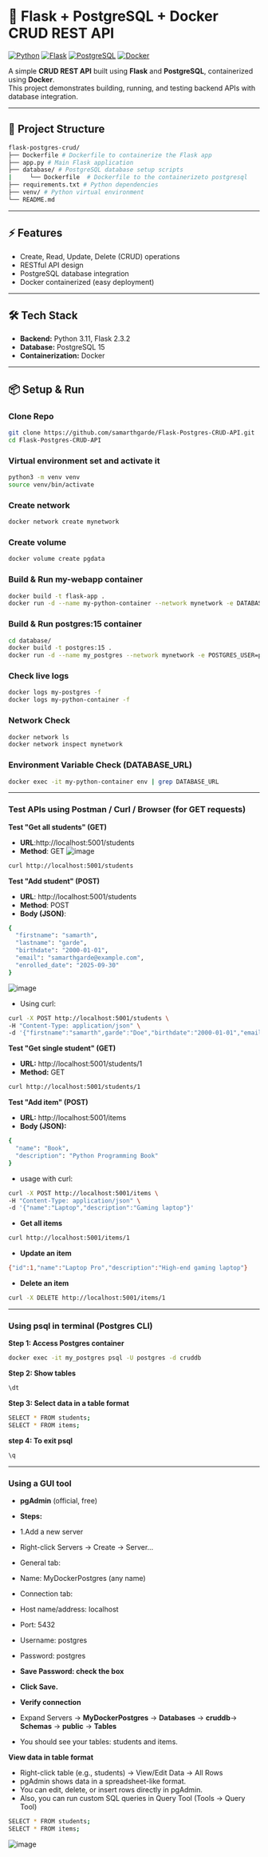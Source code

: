 # 🚀 Flask + PostgreSQL + Docker CRUD REST API
[![Python](https://img.shields.io/badge/Python-3.11-blue?logo=python&logoColor=white)](https://www.python.org/)
[![Flask](https://img.shields.io/badge/Flask-2.3.2-orange?logo=flask&logoColor=white)](https://flask.palletsprojects.com/)
[![PostgreSQL](https://img.shields.io/badge/PostgreSQL-15-blue?logo=postgresql&logoColor=white)](https://www.postgresql.org/)
[![Docker](https://img.shields.io/badge/Docker-24.0.5-blue?logo=docker&logoColor=white)](https://www.docker.com/)

A simple **CRUD REST API** built using **Flask** and **PostgreSQL**, containerized using **Docker**.  
This project demonstrates building, running, and testing backend APIs with database integration.

---

## 📂 Project Structure
```bash
flask-postgres-crud/
├── Dockerfile # Dockerfile to containerize the Flask app
├── app.py # Main Flask application
├── database/ # PostgreSQL database setup scripts
|     └── Dockerfile  # Dockerfile to the containerizeto postgresql
├── requirements.txt # Python dependencies
├── venv/ # Python virtual environment
└── README.md
```
---

## ⚡ Features
- Create, Read, Update, Delete (CRUD) operations  
- RESTful API design  
- PostgreSQL database integration  
- Docker containerized (easy deployment)  

---

## 🛠 Tech Stack
- **Backend:** Python 3.11, Flask 2.3.2  
- **Database:** PostgreSQL 15  
- **Containerization:** Docker  

---

## 📦 Setup & Run

### Clone Repo
```bash
git clone https://github.com/samarthgarde/Flask-Postgres-CRUD-API.git
cd Flask-Postgres-CRUD-API
```
### Virtual environment set and activate it
```bash
python3 -m venv venv
source venv/bin/activate
```
### Create network
```bash
docker network create mynetwork
```
### Create volume
```bash
docker volume create pgdata
```
### Build & Run my-webapp container
```bash
docker build -t flask-app .
docker run -d --name my-python-container --network mynetwork -e DATABASE_URL=postgresql://postgres:postgres@my_postgres:5432/cruddb -p 5000:5000 flask-app
```
### Build & Run postgres:15 container
```bash
cd database/
docker build -t postgres:15 .
docker run -d --name my_postgres --network mynetwork -e POSTGRES_USER=postgres -e POSTGRES_PASSWORD=password -e POSTGRES_DB=cruddb -v pgdata:/var/lib/postgresql/data -p 5432:5432 postgres:15
```
### Check live logs
```bash
docker logs my-postgres -f
docker logs my-python-container -f
```
### Network Check
```bash
docker network ls
docker network inspect mynetwork
```
### Environment Variable Check (DATABASE_URL)
```bash
docker exec -it my-python-container env | grep DATABASE_URL
```
---

### Test APIs using Postman / Curl / Browser (for GET requests)

**Test "Get all students" (GET)**
- **URL**:http://localhost:5001/students
- **Method**: GET
![image](Screenshot1.png)

```bash
curl http://localhost:5001/students
```

**Test "Add student" (POST)**
- **URL**: http://localhost:5001/students
- **Method**: POST
- **Body (JSON)**:
```bash
{
  "firstname": "samarth",
  "lastname": "garde",
  "birthdate": "2000-01-01",
  "email": "samarthgarde@example.com",
  "enrolled_date": "2025-09-30"
}
```
![image](Screenshot2.png)

- Using curl:
```bash
curl -X POST http://localhost:5001/students \
-H "Content-Type: application/json" \
-d '{"firstname":"samarth",garde":"Doe","birthdate":"2000-01-01","email":"samarthgarde@example.com","enrolled_date":"2025-09-30"}'
```

**Test "Get single student" (GET)**
- **URL:** http://localhost:5001/students/1
- **Method:** GET
```bash
curl http://localhost:5001/students/1
```

**Test "Add item" (POST)**
- **URL:** http://localhost:5001/items
- **Body (JSON):**
```bash
{
  "name": "Book",
  "description": "Python Programming Book"
}
```
- usage with curl:
```bash
curl -X POST http://localhost:5001/items \
-H "Content-Type: application/json" \
-d '{"name":"Laptop","description":"Gaming laptop"}'
```
- **Get all items**
```bash
curl http://localhost:5001/items/1
```
- **Update an item**
```bash
{"id":1,"name":"Laptop Pro","description":"High-end gaming laptop"}
```
- **Delete an item**
```bash
curl -X DELETE http://localhost:5001/items/1
```
---

### Using psql in terminal (Postgres CLI)
**Step 1: Access Postgres container**
```bash
docker exec -it my_postgres psql -U postgres -d cruddb
```
**Step 2: Show tables**
```bash
\dt
```
**Step 3: Select data in a table format**
```bash
SELECT * FROM students;
SELECT * FROM items;
```
**step 4: To exit psql**
```bash
\q
```
----

### Using a GUI tool
- **pgAdmin** (official, free)
- **Steps:**
- 1.Add a new server
- Right-click Servers → Create → Server…
- General tab:
- Name: MyDockerPostgres (any name)
- Connection tab:
- Host name/address: localhost
- Port: 5432
- Username: postgres
- Password: postgres
- **Save Password: check the box**
- **Click Save.**
  
- **Verify connection**
- Expand Servers → **MyDockerPostgres** → **Databases** → **cruddb**→ **Schemas** → **public** → **Tables**
- You should see your tables: students and items.

**View data in table format**
- Right-click table (e.g., students) → View/Edit Data → All Rows
- pgAdmin shows data in a spreadsheet-like format.
- You can edit, delete, or insert rows directly in pgAdmin.
- Also, you can run custom SQL queries in Query Tool (Tools → Query Tool)
```bash
SELECT * FROM students;
SELECT * FROM items;
```
![image](Screenshot3.png)
